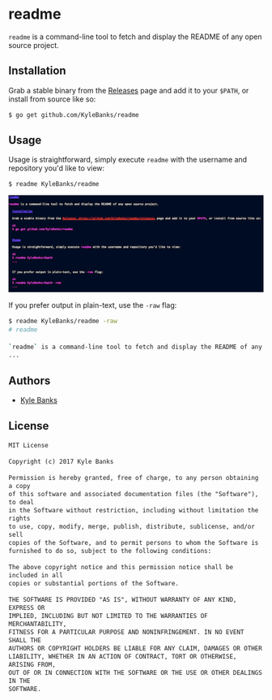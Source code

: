 # readme

`readme` is a command-line tool to fetch and display the README of any open source project.

## Installation

Grab a stable binary from the [Releases](https://github.com/KyleBanks/readme/releases) page and add it to your `$PATH`, or install from source like so:

```sh
$ go get github.com/KyleBanks/readme
```

## Usage

Usage is straightforward, simply execute `readme` with the username and repository you'd like to view:

```sh
$ readme KyleBanks/readme
```

![Example](./_example/example.png)

If you prefer output in plain-text, use the `-raw` flag:

```sh
$ readme KyleBanks/readme -raw
# readme

`readme` is a command-line tool to fetch and display the README of any open source project.
...
```

## Authors

- [Kyle Banks](https://kylewbanks.com/blog)

## License

```
MIT License

Copyright (c) 2017 Kyle Banks

Permission is hereby granted, free of charge, to any person obtaining a copy
of this software and associated documentation files (the "Software"), to deal
in the Software without restriction, including without limitation the rights
to use, copy, modify, merge, publish, distribute, sublicense, and/or sell
copies of the Software, and to permit persons to whom the Software is
furnished to do so, subject to the following conditions:

The above copyright notice and this permission notice shall be included in all
copies or substantial portions of the Software.

THE SOFTWARE IS PROVIDED "AS IS", WITHOUT WARRANTY OF ANY KIND, EXPRESS OR
IMPLIED, INCLUDING BUT NOT LIMITED TO THE WARRANTIES OF MERCHANTABILITY,
FITNESS FOR A PARTICULAR PURPOSE AND NONINFRINGEMENT. IN NO EVENT SHALL THE
AUTHORS OR COPYRIGHT HOLDERS BE LIABLE FOR ANY CLAIM, DAMAGES OR OTHER
LIABILITY, WHETHER IN AN ACTION OF CONTRACT, TORT OR OTHERWISE, ARISING FROM,
OUT OF OR IN CONNECTION WITH THE SOFTWARE OR THE USE OR OTHER DEALINGS IN THE
SOFTWARE.
```
